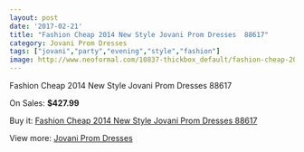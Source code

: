 ```yaml
---
layout: post
date: '2017-02-21'
title: "Fashion Cheap 2014 New Style Jovani Prom Dresses  88617"
category: Jovani Prom Dresses
tags: ["jovani","party","evening","style","fashion"]
image: http://www.neoformal.com/10837-thickbox_default/fashion-cheap-2014-new-style-jovani-prom-dresses-88617.jpg
---
```

Fashion Cheap 2014 New Style Jovani Prom Dresses  88617

On Sales: **$427.99**
<a href="https://www.neoformal.com/en/jovani-prom-dresses-2014/3833-fashion-cheap-2014-new-style-jovani-prom-dresses-88617.html"><amp-img layout="responsive" width="600" height="600" src="//www.neoformal.com/10837-thickbox_default/fashion-cheap-2014-new-style-jovani-prom-dresses-88617.jpg" alt="Fashion Cheap 2014 New Style Jovani Prom Dresses  88617 0" /></a>
<a href="https://www.neoformal.com/en/jovani-prom-dresses-2014/3833-fashion-cheap-2014-new-style-jovani-prom-dresses-88617.html"><amp-img layout="responsive" width="600" height="600" src="//www.neoformal.com/10838-thickbox_default/fashion-cheap-2014-new-style-jovani-prom-dresses-88617.jpg" alt="Fashion Cheap 2014 New Style Jovani Prom Dresses  88617 1" /></a>

Buy it: [Fashion Cheap 2014 New Style Jovani Prom Dresses  88617](https://www.neoformal.com/en/jovani-prom-dresses-2014/3833-fashion-cheap-2014-new-style-jovani-prom-dresses-88617.html "Fashion Cheap 2014 New Style Jovani Prom Dresses  88617")

View more: [Jovani Prom Dresses](https://www.neoformal.com/en/53-jovani-prom-dresses-2014 "Jovani Prom Dresses")